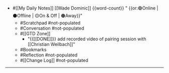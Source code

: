 - #[[My Daily Notes]] [[Wade Dominic]] {{word-count}} " {{or:🟢Online | ⚫️Offline | 🟡On & Off | 🟠Away}}"
    - #Scratchpad #not-populated
    - #Conversation #not-populated
    - #[[GTD Zone]]
        - "{{[[DONE]]}} add recorded video of pairing session with [[Christian Weilbach]]"
    - #Bookmarks
    - #Reflection #not-populated
    - #[[Change Log]] #not-populated
- ---
